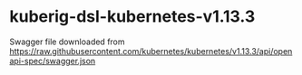 # kuberig-dsl-kubernetes-v1.13.3

Swagger file downloaded from https://raw.githubusercontent.com/kubernetes/kubernetes/v1.13.3/api/openapi-spec/swagger.json
